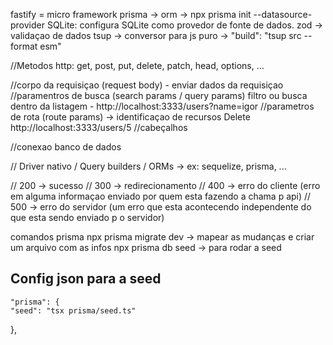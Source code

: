 fastify = micro framework 
prisma -> orm -> npx prisma init --datasource-provider SQLite: configura SQLite como provedor de fonte de dados. 
zod -> validaçao de dados
tsup -> conversor para js puro -> "build": "tsup src --format esm"

//Metodos http: get, post, put, delete, patch, head, options, ...

//corpo da requisiçao (request body) - enviar dados da requisiçao
//paramentros de busca (search params / query params) filtro ou busca dentro da listagem - http://localhost:3333/users?name=igor
//parametros de rota (route params) -> identificaçao de recursos Delete http://localhost:3333/users/5
//cabeçalhos

//conexao banco de dados

// Driver nativo / Query builders / ORMs -> ex: sequelize, prisma, ...

// 200 -> sucesso
// 300 -> redirecionamento
// 400 -> erro do cliente (erro em alguma informaçao enviado por quem esta fazendo a chama p api)
// 500 -> erro do servidor (um erro que esta acontecendo independente do que esta sendo enviado p o servidor)

comandos prisma
    npx prisma migrate dev -> mapear as mudanças e criar um arquivo com as infos
    npx prisma db seed -> para rodar a seed

## Config json para a seed
    "prisma": {
    "seed": "tsx prisma/seed.ts"
  },
